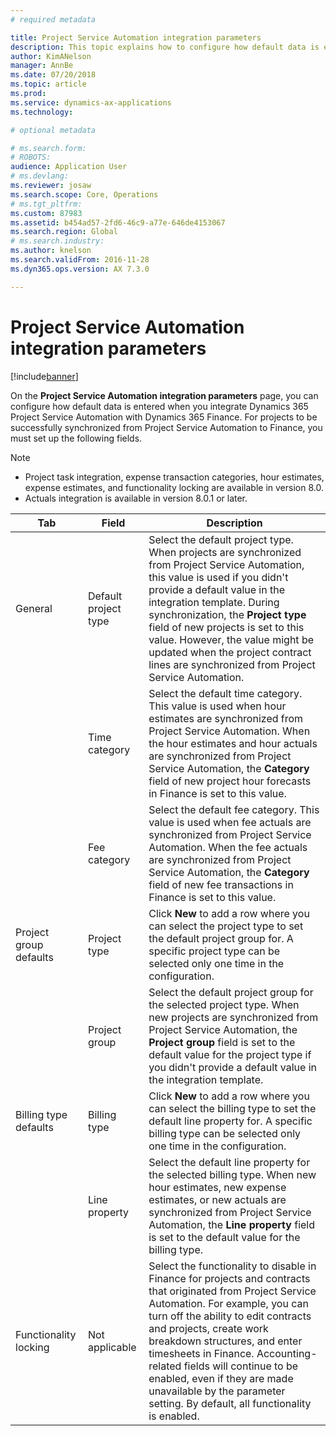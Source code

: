 ```yaml
---
# required metadata

title: Project Service Automation integration parameters
description: This topic explains how to configure how default data is entered when you integrate Microsoft Dynamics 365 for Project Service Automation with Microsoft Dynamics 365 for Finance and Operations.
author: KimANelson
manager: AnnBe
ms.date: 07/20/2018
ms.topic: article
ms.prod: 
ms.service: dynamics-ax-applications
ms.technology: 

# optional metadata

# ms.search.form: 
# ROBOTS: 
audience: Application User
# ms.devlang: 
ms.reviewer: josaw
ms.search.scope: Core, Operations
# ms.tgt_pltfrm: 
ms.custom: 87983
ms.assetid: b454ad57-2fd6-46c9-a77e-646de4153067
ms.search.region: Global
# ms.search.industry: 
ms.author: knelson
ms.search.validFrom: 2016-11-28
ms.dyn365.ops.version: AX 7.3.0

---
```


# Project Service Automation integration parameters

[!include[banner](../includes/banner.md)]

On the **Project Service Automation integration parameters** page, you can configure how default data is entered when you integrate Dynamics 365 Project Service Automation with Dynamics 365 Finance. For projects to be successfully synchronized from Project Service Automation to Finance, you must set up the following fields.

> [!NOTE]
> - Project task integration, expense transaction categories, hour estimates, expense estimates, and functionality locking are available in version 8.0.
> - Actuals integration is available in version 8.0.1 or later.


| Tab                    | Field                | Description |
|------------------------|----------------------|-------------|
| General                | Default project type | Select the default project type. When projects are synchronized from Project Service Automation, this value is used if you didn't provide a default value in the integration template. During synchronization, the **Project type** field of new projects is set to this value. However, the value might be updated when the project contract lines are synchronized from Project Service Automation. |
|                        | Time category        | Select the default time category. This value is used when hour estimates are synchronized from Project Service Automation. When the hour estimates and hour actuals are synchronized from Project Service Automation, the **Category** field of new project hour forecasts in Finance is set to this value. |
|                        | Fee category         | Select the default fee category. This value is used when fee actuals are synchronized from Project Service Automation. When the fee actuals are synchronized from Project Service Automation, the **Category** field of new fee transactions in Finance is set to this value. |
| Project group defaults | Project type         | Click **New** to add a row where you can select the project type to set the default project group for. A specific project type can be selected only one time in the configuration. |
|                        | Project group        | Select the default project group for the selected project type. When new projects are synchronized from Project Service Automation, the **Project group** field is set to the default value for the project type if you didn't provide a default value in the integration template. |
| Billing type defaults  | Billing type         | Click **New** to add a row where you can select the billing type to set the default line property for. A specific billing type can be selected only one time in the configuration. |
|                        | Line property        | Select the default line property for the selected billing type. When new hour estimates, new expense estimates, or new actuals are synchronized from Project Service Automation, the **Line property** field is set to the default value for the billing type. |
| Functionality locking  | Not applicable       | Select the functionality to disable in Finance for projects and contracts that originated from Project Service Automation. For example, you can turn off the ability to edit contracts and projects, create work breakdown structures, and enter timesheets in Finance. Accounting-related fields will continue to be enabled, even if they are made unavailable by the parameter setting. By default, all functionality is enabled. |
